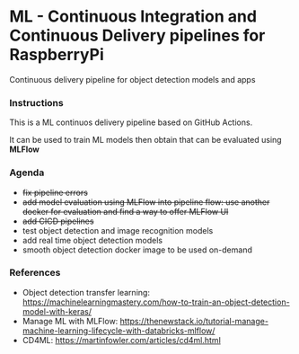 # ML - Continuous Integration and Continuous Delivery pipelines for RaspberryPi
Continuous delivery pipeline for object detection models and apps

### Instructions

This is a ML continuos delivery pipeline based on GitHub Actions. 

It can be used to train ML models then obtain that can be evaluated using **MLFlow**

### Agenda

* ~~fix pipeline errors~~
* ~~add model evaluation using MLFlow into pipeline flow: use another docker for evaluation and find a way to offer MLFlow UI~~
* ~~add CICD pipelines~~
* test object detection and image recognition models
* add real time object detection models
* smooth object detection docker image to be used on-demand

### References

* Object detection transfer learning: https://machinelearningmastery.com/how-to-train-an-object-detection-model-with-keras/
* Manage ML with MLFlow: https://thenewstack.io/tutorial-manage-machine-learning-lifecycle-with-databricks-mlflow/
* CD4ML: https://martinfowler.com/articles/cd4ml.html
